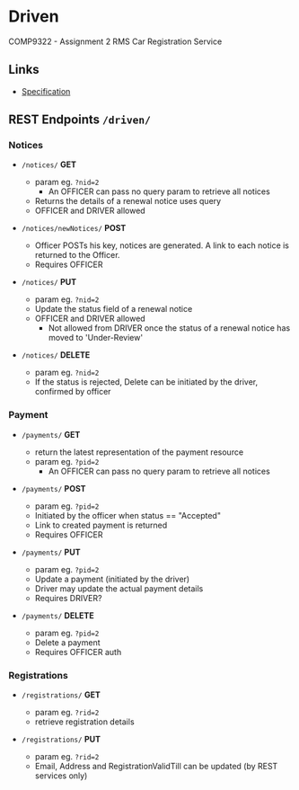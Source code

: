 # Driven
COMP9322 - Assignment 2 RMS Car Registration Service

## Links
* [Specification](https://webcms3.cse.unsw.edu.au/COMP9322/16s2/resources/4329)

## REST Endpoints `/driven/`

### Notices

* `/notices/` __GET__
  * param eg. `?nid=2`
    * An OFFICER can pass no query param to retrieve all notices
  * Returns the details of a renewal notice uses query
  * OFFICER and DRIVER allowed

* `/notices/newNotices/` __POST__
  * Officer POSTs his key, notices are generated.
    A link to each notice is returned to the Officer.
  * Requires OFFICER

* `/notices/` __PUT__
  * param eg. `?nid=2`
  * Update the status field of a renewal notice
  * OFFICER and DRIVER allowed
    * Not allowed from DRIVER once the status of a renewal notice has moved to 'Under-Review'

* `/notices/` __DELETE__
  * param eg. `?nid=2`
  * If the status is rejected, Delete can be initiated by the driver, confirmed by officer

### Payment

* `/payments/` __GET__
  * return the latest representation of the payment resource
  * param eg. `?pid=2`
    * An OFFICER can pass no query param to retrieve all notices

* `/payments/` __POST__
  * param eg. `?pid=2`
  * Initiated by the officer when status == "Accepted"
  * Link to created payment is returned
  * Requires OFFICER

* `/payments/` __PUT__
  * param eg. `?pid=2`
  * Update a payment (initiated by the driver)
  * Driver may update the actual payment details
  * Requires DRIVER?

* `/payments/` __DELETE__
  * param eg. `?pid=2`
  * Delete a payment
  * Requires OFFICER auth

### Registrations

* `/registrations/` __GET__
  * param eg. `?rid=2`
  * retrieve registration details


* `/registrations/` __PUT__
  * param eg. `?rid=2`
  * Email, Address and RegistrationValidTill can be updated (by REST services only)

